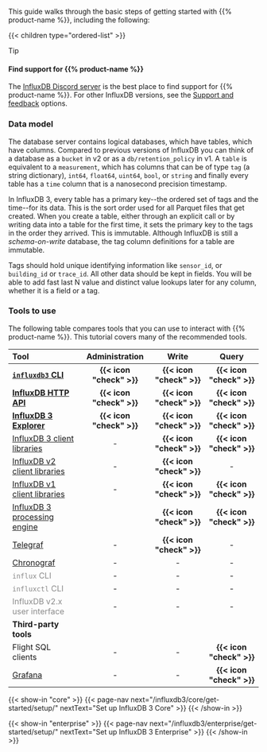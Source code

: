 
This guide walks through the basic steps of getting started with {{% product-name %}},
including the following:

{{< children type="ordered-list" >}}

> [!Tip]
> #### Find support for {{% product-name %}}
>
> The [InfluxDB Discord server](https://discord.gg/9zaNCW2PRT) is the best place to find support for {{% product-name %}}.
> For other InfluxDB versions, see the [Support and feedback](#bug-reports-and-feedback) options.


### Data model

The database server contains logical databases, which have tables, which have columns. Compared to previous versions of InfluxDB you can think of a database as a `bucket` in v2 or as a `db/retention_policy` in v1. A `table` is equivalent to a `measurement`, which has columns that can be of type `tag` (a string dictionary), `int64`, `float64`, `uint64`, `bool`, or `string` and finally every table has a `time` column that is a nanosecond precision timestamp.

In InfluxDB 3, every table has a primary key--the ordered set of tags and the time--for its data.
This is the sort order used for all Parquet files that get created. When you create a table, either through an explicit call or by writing data into a table for the first time, it sets the primary key to the tags in the order they arrived. This is immutable. Although InfluxDB is still a _schema-on-write_ database, the tag column definitions for a table are immutable.

Tags should hold unique identifying information like `sensor_id`, or `building_id` or `trace_id`. All other data should be kept in fields. You will be able to add fast last N value and distinct value lookups later for any column, whether it is a field or a tag.

### Tools to use

The following table compares tools that you can use to interact with {{% product-name %}}.
This tutorial covers many of the recommended tools.

| Tool                                                                              |      Administration      |          Write           |          Query           |
| :-------------------------------------------------------------------------------- | :----------------------: | :----------------------: | :----------------------: |
| **[`influxdb3` CLI](/influxdb3/version/reference/cli/influxdb3/)**                | **{{< icon "check" >}}** | **{{< icon "check" >}}** | **{{< icon "check" >}}** |
| **[InfluxDB HTTP API](/influxdb3/version/reference/api/)**                        | **{{< icon "check" >}}** | **{{< icon "check" >}}** | **{{< icon "check" >}}** |
| **[InfluxDB 3 Explorer](/influxdb3/explorer/)**                                   | **{{< icon "check" >}}** | **{{< icon "check" >}}** | **{{< icon "check" >}}** |
| [InfluxDB 3 client libraries](/influxdb3/version/reference/client-libraries/v3/)  |            -             | **{{< icon "check" >}}** | **{{< icon "check" >}}** |
| [InfluxDB v2 client libraries](/influxdb3/version/reference/client-libraries/v2/) |            -             | **{{< icon "check" >}}** |            -             |
| [InfluxDB v1 client libraries](/influxdb3/version/reference/client-libraries/v1/) |            -             | **{{< icon "check" >}}** | **{{< icon "check" >}}** |
| [InfluxDB 3 processing engine](#python-plugins-and-the-processing-engine)         |                          | **{{< icon "check" >}}** | **{{< icon "check" >}}** |
| [Telegraf](/telegraf/v1/)                                                         |            -             | **{{< icon "check" >}}** |            -             |
| [Chronograf](/chronograf/v1/)                                                     |            -             |            -             |            -             |
| <span style="opacity:.5;">`influx` CLI</span>                                     |            -             |            -             |            -             |
| <span style="opacity:.5;">`influxctl` CLI</span>                                  |            -             |            -             |            -             |
| <span style="opacity:.5;">InfluxDB v2.x user interface</span>                     |            -             |            -             |            -             |
| **Third-party tools**                                                             |                          |                          |                          |
| Flight SQL clients                                                                |            -             |            -             | **{{< icon "check" >}}** |
| [Grafana](/influxdb3/version/visualize-data/grafana/)                             |            -             |            -             | **{{< icon "check" >}}** |

{{< show-in "core" >}}
{{< page-nav next="/influxdb3/core/get-started/setup/" nextText="Set up InfluxDB 3 Core" >}}
{{< /show-in >}}

{{< show-in "enterprise" >}}
{{< page-nav next="/influxdb3/enterprise/get-started/setup/" nextText="Set up InfluxDB 3 Enterprise" >}}
{{< /show-in >}}
